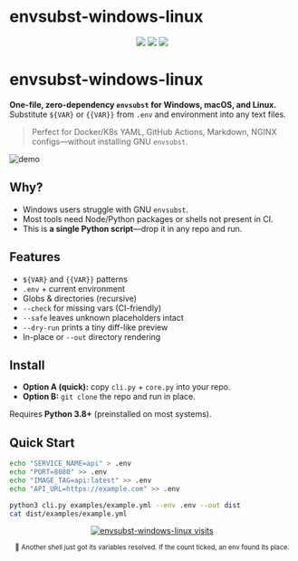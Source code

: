 ﻿# envsubst-windows-linux
<p align="center">
  <img src="https://img.shields.io/badge/zero%20deps-✔-00E5FF?style=for-the-badge">
  <img src="https://img.shields.io/badge/cross%20platform-win%20%7C%20mac%20%7C%20linux-777?style=for-the-badge">
  <img src="https://img.shields.io/github/actions/workflow/status/xryv/envsubst-windows-linux/ci.yml?style=for-the-badge">


</p>

# envsubst-windows-linux

**One-file, zero-dependency `envsubst` for Windows, macOS, and Linux.**  
Substitute `${VAR}` or `{{VAR}}` from `.env` and environment into any text files.

> Perfect for Docker/K8s YAML, GitHub Actions, Markdown, NGINX configs—without installing GNU `envsubst`.

![demo](assets/demo.gif) <!-- placeholder -->

## Why?
- Windows users struggle with GNU `envsubst`.  
- Most tools need Node/Python packages or shells not present in CI.  
- This is **a single Python script**—drop it in any repo and run.

## Features
- `${VAR}` and `{{VAR}}` patterns
- `.env` + current environment
- Globs & directories (recursive)
- `--check` for missing vars (CI-friendly)
- `--safe` leaves unknown placeholders intact
- `--dry-run` prints a tiny diff-like preview
- In-place or `--out` directory rendering

## Install
- **Option A (quick):** copy `cli.py` + `core.py` into your repo.
- **Option B:** `git clone` the repo and run in place.

Requires **Python 3.8+** (preinstalled on most systems).

## Quick Start
```bash
echo "SERVICE_NAME=api" > .env
echo "PORT=8080" >> .env
echo "IMAGE_TAG=api:latest" >> .env
echo "API_URL=https://example.com" >> .env

python3 cli.py examples/example.yml --env .env --out dist
cat dist/examples/example.yml
```

<p align="center">
  <a href="https://hits.sh/github.com/xryv/envsubst-windows-linux/">
    <img
      alt="envsubst-windows-linux visits"
      src="https://hits.sh/github.com/xryv/envsubst-windows-linux.svg?label=visits&color=00E5FF&labelColor=777"
    />
  </a>
</p>

<p align="center">
  <sub>🔧 Another shell just got its variables resolved. If the count ticked, an env found its place.</sub>
</p>



